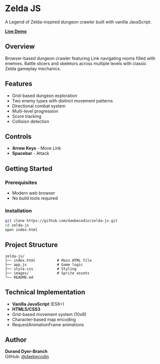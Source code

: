 # Zelda JS

A Legend of Zelda-inspired dungeon crawler built with vanilla JavaScript.

**[Live Demo]()**

## Overview

Browser-based dungeon crawler featuring Link navigating rooms filled with enemies. Battle slicers and skeletors across multiple levels with classic Zelda gameplay mechanics.

## Features

- Grid-based dungeon exploration
- Two enemy types with distinct movement patterns
- Directional combat system
- Multi-level progression
- Score tracking
- Collision detection

## Controls

- **Arrow Keys** - Move Link
- **Spacebar** - Attack

## Getting Started

### Prerequisites
- Modern web browser
- No build tools required

### Installation

```bash
git clone https://github.com/daebecodin/zelda-js.git
cd zelda-js
open index.html
```

## Project Structure

```
zelda-js/
├── index.html          # Main HTML file
├── app.js              # Game logic
├── style.css           # Styling
├── images/             # Sprite assets
└── README.md
```

## Technical Implementation

- **Vanilla JavaScript** (ES6+)
- **HTML5/CSS3**
- Grid-based movement system (10x9)
- Character-based map encoding
- RequestAnimationFrame animations

## Author

**Durand Dyer-Branch**  
GitHub: [@daebecodin](https://github.com/daebecodin)
